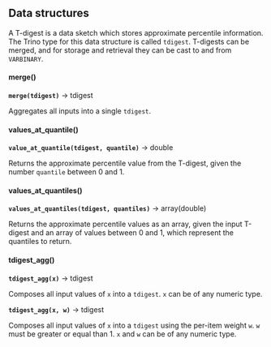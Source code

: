## Data structures

A T-digest is a data sketch which stores approximate percentile information. The Trino type for this data structure is called `tdigest`. T-digests can be merged, and for storage and retrieval they can be cast to and from `VARBINARY`.

#### merge()

**`merge(tdigest)`** → tdigest

Aggregates all inputs into a single `tdigest`.

#### values\_at\_quantile()

**`value_at_quantile(tdigest, quantile)`** → double

Returns the approximate percentile value from the T-digest, given the number `quantile` between 0 and 1.

#### values\_at\_quantiles()

**`values_at_quantiles(tdigest, quantiles)`** → array(double)

Returns the approximate percentile values as an array, given the input T-digest and an array of values between 0 and 1, which represent the quantiles to return.

#### tdigest\_agg()

**`tdigest_agg(x)`** → tdigest

Composes all input values of `x` into a `tdigest`. `x` can be of any numeric type.

**`tdigest_agg(x, w)`** → tdigest

Composes all input values of `x` into a `tdigest` using the per-item weight `w`. `w` must be greater or equal than 1. `x` and `w` can be of any numeric type.